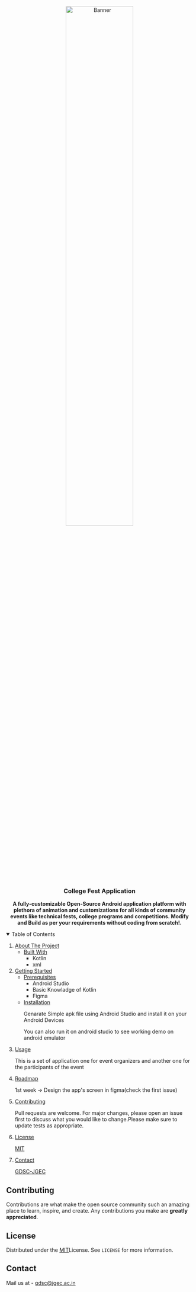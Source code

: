 <div align="center"><a href="https://hacktoberfest.digitalocean.com/"><img src="https://hacktoberfest.digitalocean.com/_nuxt/img/logo-hacktoberfest-full.f42e3b1.svg" alt="Banner" width="60%"/></a></div>

<!-- PROJECT LOGO -->
<br />
<p align="center">

  <h3 align="center">College Fest Application</h3>

  <p align="center">
    <b>A fully-customizable Open-Source Android application platform with plethora of animation and customizations for all kinds of community events like technical fests, college programs and competitions. Modify and Build as per your requirements without coding from scratch!.</b>
    <!--
    <br />
    <a href=""><strong>Explore the docs »</strong></a>
    <br />
    <br />
    <a href="">View Demo</a>
    ·
    <a href="">Report Bug</a>
    ·
    <a href="">Request Feature</a>-->
  </p>
</p>

<!-- TABLE OF CONTENTS -->
<details open="open">
  <summary>Table of Contents</summary>
  <ol>
    <li>
      <a href="#about-the-project">About The Project</a>
      <ul>
        <li><a href="#built-with">Built With</a>
            <ul>
                <li>Kotlin</li>
                <li>xml</li>
            </ul>
        </li>
      </ul>
    </li>
    <li>
      <a href="#getting-started">Getting Started</a>
      <ul>
        <li><a href="#prerequisites">Prerequisites</a>
            <ul>
                <li>Android Studio</li>
                <li>Basic Knowladge of Kotlin</li>
                <li>Figma</li>
            </ul>
        </li>
        <li><a href="#installation">Installation</a>
            <p>Genarate Simple apk file using Android Studio and install it on your Android Devices</p>
            <p>You can also run it on android studio to see working demo on android emulator</p>
        </li>
      </ul>
    </li>
    <li><a href="#usage">Usage</a>
        <p>This is a set of application one for event organizers and another one for the participants of the event</p>
    </li>
    <li><a href="#roadmap">Roadmap</a>
        <p>1st week -> Design the app's screen in figma(check the first issue)</p>
    </li>
    <li><a href="#contributing">Contributing</a>
    <p>Pull requests are welcome. For major changes, please open an issue first to discuss what you would like to change.Please make sure to update tests as appropriate.</p></li>
    <li><a href="#license">License</a>
      <p><a href="https://choosealicense.com/licenses/mit/">MIT</a> </p></li>
    <li><a href="#contact">Contact</a>
      <p><a href="https://discord.gg/gmgqbHnv">GDSC-JGEC</a></p>
    </li>
  </ol>
</details>

<!--
<!-- ABOUT THE PROJECT -->



<!-- CONTRIBUTING -->

## Contributing

Contributions are what make the open source community such an amazing place to learn, inspire, and create. Any contributions you make are **greatly appreciated**.

<!-- LICENSE -->

## License

Distributed under the [MIT](https://choosealicense.com/licenses/mit/)License. See `LICENSE` for more information.

<!-- CONTACT -->

## Contact

Mail us at - gdsc@jgec.ac.in
